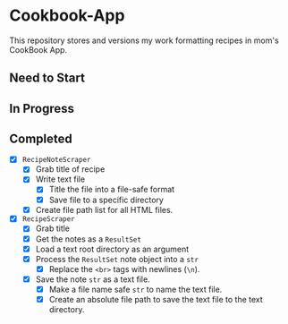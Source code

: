 # Cookbook-App

This repository stores and versions my work formatting recipes in mom's CookBook App.

## Need to Start

## In Progress

## Completed

- [X] `RecipeNoteScraper`
    - [X] Grab title of recipe
    - [X] Write text file
        - [X] Title the file into a file-safe format
        - [X] Save file to a specific directory
    - [X] Create file path list for all HTML files.

- [X] `RecipeScraper`
    - [X] Grab title
    - [X] Get the notes as a `ResultSet`
    - [X] Load a text root directory as an argument
    - [X] Process the `ResultSet` note object into a `str`
        - [X] Replace the `<br>` tags with newlines (`\n`).
    - [X] Save the note `str` as a text file.
        - [X] Make a file name safe `str` to name the text file.
        - [X] Create an absolute file path to save the text file to the text directory.
